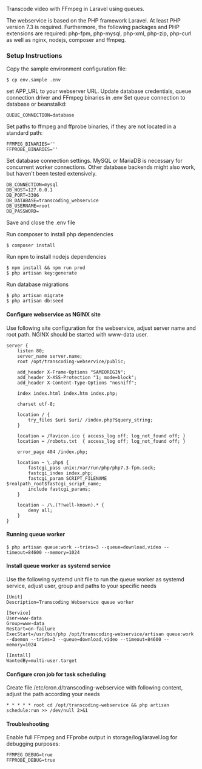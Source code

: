 Transcode video with FFmpeg in Laravel using queues. 

The webservice is based on the PHP framework Laravel. 
At least PHP version 7.3 is required. Furthermore, the following packages and PHP extensions are required: php-fpm, php-mysql, php-xml, php-zip, php-curl as well as nginx, nodejs, composer and ffmpeg.


### Setup Instructions

Copy the sample environment configuration file:
```
$ cp env.sample .env
```
set APP_URL to your webserver URL.
Update database credentials, queue connection driver and FFmpeg binaries in .env
Set queue connection to database or beanstalkd:
```
QUEUE_CONNECTION=database
```
Set paths to ffmpeg and ffprobe binaries, if they are not located in a standard path:
```
FFMPEG_BINARIES=''
FFPROBE_BINARIES=''
```
Set database connection settings. MySQL or MariaDB is necessary for concurrent worker connections.
Other database backends might also work, but haven't been tested extensively.
```
DB_CONNECTION=mysql
DB_HOST=127.0.0.1
DB_PORT=3306
DB_DATABASE=transcoding_webservice
DB_USERNAME=root
DB_PASSWORD=
```
Save and close the .env file

Run composer to install php dependencies 
```
$ composer install
```
Run npm to install nodejs dependencies 
```
$ npm install && npm run prod
$ php artisan key:generate
```

Run database migrations
```
$ php artisan migrate
$ php artisan db:seed
```
#### Configure webservice as NGINX site
Use following site configuration for the webservice, 
adjust server name and root path.
NGINX should be started with www-data user.
```
server {
    listen 80;
    server_name server.name;
    root /opt/transcoding-webservice/public;

    add_header X-Frame-Options "SAMEORIGIN";
    add_header X-XSS-Protection "1; mode=block";
    add_header X-Content-Type-Options "nosniff";

    index index.html index.htm index.php;

    charset utf-8;

    location / {
        try_files $uri $uri/ /index.php?$query_string;
    }

    location = /favicon.ico { access_log off; log_not_found off; }
    location = /robots.txt  { access_log off; log_not_found off; }

    error_page 404 /index.php;

    location ~ \.php$ {
        fastcgi_pass unix:/var/run/php/php7.3-fpm.sock;
        fastcgi_index index.php;
        fastcgi_param SCRIPT_FILENAME $realpath_root$fastcgi_script_name;
        include fastcgi_params;
    }

    location ~ /\.(?!well-known).* {
        deny all;
    }
}

```
#### Running queue worker
```
$ php artisan queue:work --tries=3 --queue=download,video --timeout=84600 --memory=1024
```

#### Install queue worker as systemd service
Use the following systemd unit file to run the queue worker as systemd service,
adjust user, group and paths to your specific needs
```
[Unit]
Description=Transcoding Webservice queue worker
 
[Service]
User=www-data
Group=www-data
Restart=on-failure
ExecStart=/usr/bin/php /opt/transcoding-webservice/artisan queue:work --daemon --tries=3 --queue=download,video --timeout=84600 --memory=1024
 
[Install]
WantedBy=multi-user.target
```
#### Configure cron job for task scheduling
Create file /etc/cron.d/transcoding-webservice with following content, adjust the path according your needs
```
* * * * * root cd /opt/transcoding-webservice && php artisan schedule:run >> /dev/null 2>&1
```
#### Troubleshooting
Enable full FFmpeg and FFprobe output in storage/log/laravel.log for debugging purposes: 
```
FFMPEG_DEBUG=true
FFPROBE_DEBUG=true
```

